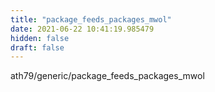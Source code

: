 ```yaml
---
title: "package_feeds_packages_mwol"
date: 2021-06-22 10:41:19.985479
hidden: false
draft: false
---
```


ath79/generic/package_feeds_packages_mwol

